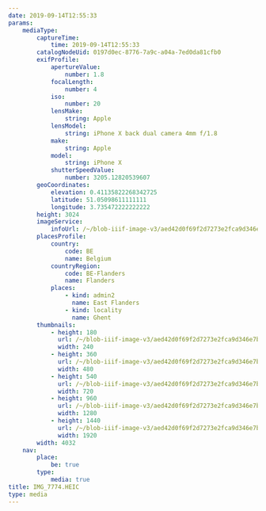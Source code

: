 ```yaml
---
date: 2019-09-14T12:55:33
params:
    mediaType:
        captureTime:
            time: 2019-09-14T12:55:33
        catalogNodeUid: 0197d0ec-8776-7a9c-a04a-7ed0da81cfb0
        exifProfile:
            apertureValue:
                number: 1.8
            focalLength:
                number: 4
            iso:
                number: 20
            lensMake:
                string: Apple
            lensModel:
                string: iPhone X back dual camera 4mm f/1.8
            make:
                string: Apple
            model:
                string: iPhone X
            shutterSpeedValue:
                number: 3205.12820539607
        geoCoordinates:
            elevation: 0.41135822268342725
            latitude: 51.05098611111111
            longitude: 3.735472222222222
        height: 3024
        imageService:
            infoUrl: /~/blob-iiif-image-v3/aed42d0f69f2d7273e2fca9d346e7b287d097b8419208b33544c9a24837eef56/info.json
        placesProfile:
            country:
                code: BE
                name: Belgium
            countryRegion:
                code: BE-Flanders
                name: Flanders
            places:
                - kind: admin2
                  name: East Flanders
                - kind: locality
                  name: Ghent
        thumbnails:
            - height: 180
              url: /~/blob-iiif-image-v3/aed42d0f69f2d7273e2fca9d346e7b287d097b8419208b33544c9a24837eef56/full/240%2C180/0/default.jpg
              width: 240
            - height: 360
              url: /~/blob-iiif-image-v3/aed42d0f69f2d7273e2fca9d346e7b287d097b8419208b33544c9a24837eef56/full/480%2C360/0/default.jpg
              width: 480
            - height: 540
              url: /~/blob-iiif-image-v3/aed42d0f69f2d7273e2fca9d346e7b287d097b8419208b33544c9a24837eef56/full/720%2C540/0/default.jpg
              width: 720
            - height: 960
              url: /~/blob-iiif-image-v3/aed42d0f69f2d7273e2fca9d346e7b287d097b8419208b33544c9a24837eef56/full/1280%2C960/0/default.jpg
              width: 1280
            - height: 1440
              url: /~/blob-iiif-image-v3/aed42d0f69f2d7273e2fca9d346e7b287d097b8419208b33544c9a24837eef56/full/1920%2C1440/0/default.jpg
              width: 1920
        width: 4032
    nav:
        place:
            be: true
        type:
            media: true
title: IMG_7774.HEIC
type: media
---
```

